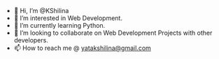 - 👋 Hi, I’m @KShilina
- 👀 I’m interested in Web Development.
- 🌱 I’m currently learning Python.
- 💞️ I’m looking to collaborate on Web Development Projects with other developers.
- 📫 How to reach me @ yatakshilina@gmail.com

<!---
KShilina/KShilina is a ✨ special ✨ repository because its `README.md` (this file) appears on your GitHub profile.
You can click the Preview link to take a look at your changes.
--->
